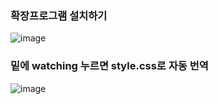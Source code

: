 ### 확장프로그램 설치하기

![image](https://github.com/OnlyREHA/sass/assets/145514740/d17732d8-fb0f-4a50-9120-8a84191f361b)

### 밑에 watching 누르면 style.css로 자동 번역

![image](https://github.com/OnlyREHA/sass/assets/145514740/dcdd6de4-d288-4a66-b2d4-59e24acdcb1e)




